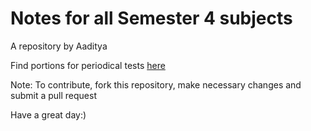 # Notes for all Semester 4 subjects

A repository by Aaditya

Find portions for periodical tests [here](https://github.com/aaditya47/CSE-Semester-4/blob/master/Portions.MD)

Note: To contribute, fork this repository, make necessary changes and submit a pull request

Have a great day:)
